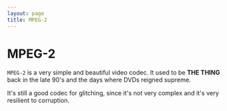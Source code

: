 ```yaml
---
layout: page
title: MPEG-2
---
```


# MPEG-2

`MPEG-2` is a very simple and beautiful video codec. It used to be
**THE THING** back in the late 90's and the days where DVDs reigned
supreme.

It's still a good codec for glitching, since it's not very complex and
it's very resilient to corruption.
